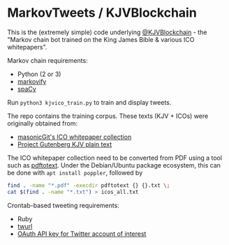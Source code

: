 # MarkovTweets / KJVBlockchain

This is the (extremely simple) code underlying [@KJVBlockchain](https://twitter.com/KJVBlockchain) - the "Markov chain bot trained on the King James Bible & various ICO whitepapers".

Markov chain requirements:

* Python (2 or 3)
* [markovify](https://github.com/jsvine/markovify)
* [spaCy](https://spacy.io/)

Run `python3 kjvico_train.py` to train and display tweets.

The repo contains the training corpus. These texts (KJV + ICOs) were originally obtained from:
* [masonicGit's ICO whitepaper collection](https://github.com/masonicGIT/ico-whitepapers)
* [Project Gutenberg KJV plain text](https://www.gutenberg.org/ebooks/10?msg=welcome_stranger)

The ICO whitepaper collection need to be converted from PDF using a tool such as [pdftotext](https://linuxappfinder.com/package/poppler-utils). Under the Debian/Ubuntu package ecosystem, this can be done with `apt install poppler`, followed by
```bash
find . -name "*.pdf" -execdir pdftotext {} {}.txt \;
cat $(find . -name "*.txt") > icos_all.txt
```


Crontab-based tweeting requirements:

* Ruby
* [twurl](https://github.com/twitter/twurl)
* [OAuth API key for Twitter account of interest](https://apps.twitter.com/app/new)

